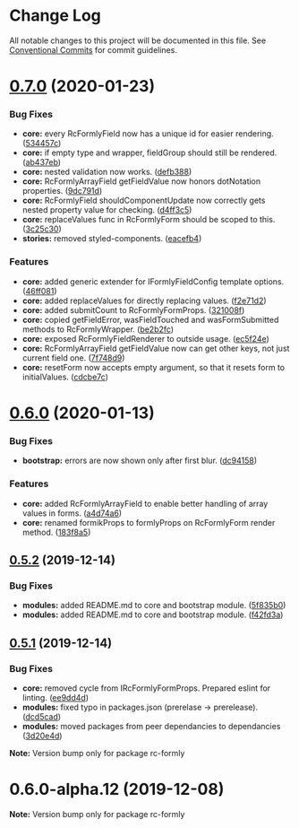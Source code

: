 # Change Log

All notable changes to this project will be documented in this file.
See [Conventional Commits](https://conventionalcommits.org) for commit guidelines.

# [0.7.0](https://github.com/nkovacic/rc-formly/compare/v0.6.0...v0.7.0) (2020-01-23)


### Bug Fixes

* **core:** every RcFormlyField now has a unique id for easier rendering. ([534457c](https://github.com/nkovacic/rc-formly/commit/534457c))
* **core:** if empty type and wrapper, fieldGroup should still be rendered. ([ab437eb](https://github.com/nkovacic/rc-formly/commit/ab437eb))
* **core:** nested validation now works. ([defb388](https://github.com/nkovacic/rc-formly/commit/defb388))
* **core:** RcFormlyArrayField getFieldValue now honors dotNotation properties. ([9dc791d](https://github.com/nkovacic/rc-formly/commit/9dc791d))
* **core:** RcFormlyField shouldComponentUpdate now correctly gets nested property value for checking. ([d4ff3c5](https://github.com/nkovacic/rc-formly/commit/d4ff3c5))
* **core:** replaceValues func in RcFormlyForm should be scoped to this. ([3c25c30](https://github.com/nkovacic/rc-formly/commit/3c25c30))
* **stories:** removed styled-components. ([eacefb4](https://github.com/nkovacic/rc-formly/commit/eacefb4))


### Features

* **core:** added generic extender for IFormlyFieldConfig template options. ([46ff081](https://github.com/nkovacic/rc-formly/commit/46ff081))
* **core:** added replaceValues for directly replacing values. ([f2e71d2](https://github.com/nkovacic/rc-formly/commit/f2e71d2))
* **core:** added submitCount to RcFormlyFormProps. ([321008f](https://github.com/nkovacic/rc-formly/commit/321008f))
* **core:** copied getFieldError, wasFieldTouched  and wasFormSubmitted methods to RcFormlyWrapper. ([be2b2fc](https://github.com/nkovacic/rc-formly/commit/be2b2fc))
* **core:** exposed RcFormlyFieldRenderer to outside usage. ([ec5f24e](https://github.com/nkovacic/rc-formly/commit/ec5f24e))
* **core:** RcFormlyArrayField getFieldValue now can get other keys, not just current field one. ([7f748d9](https://github.com/nkovacic/rc-formly/commit/7f748d9))
* **core:** resetForm now accepts empty argument, so that it resets form to initialValues. ([cdcbe7c](https://github.com/nkovacic/rc-formly/commit/cdcbe7c))






# [0.6.0](https://github.com/nkovacic/rc-formly/compare/v0.5.2...v0.6.0) (2020-01-13)


### Bug Fixes

* **bootstrap:** errors are now shown only after first blur. ([dc94158](https://github.com/nkovacic/rc-formly/commit/dc94158))


### Features

* **core:** added RcFormlyArrayField to enable better handling of array values in forms. ([a4d74a6](https://github.com/nkovacic/rc-formly/commit/a4d74a6))
* **core:** renamed formikProps to formlyProps on RcFormlyForm render method. ([183f8a5](https://github.com/nkovacic/rc-formly/commit/183f8a5))






## [0.5.2](https://github.com/nkovacic/rc-formly/compare/v0.5.1...v0.5.2) (2019-12-14)


### Bug Fixes

* **modules:** added README.md to core and bootstrap module. ([5f835b0](https://github.com/nkovacic/rc-formly/commit/5f835b0))
* **modules:** added README.md to core and bootstrap module. ([f42fd3a](https://github.com/nkovacic/rc-formly/commit/f42fd3a))






## [0.5.1](https://github.com/nkovacic/rc-formly/compare/v0.5.0...v0.5.1) (2019-12-14)


### Bug Fixes

* **core:** removed cycle from IRcFormlyFormProps. Prepared eslint for linting. ([ee9dd4d](https://github.com/nkovacic/rc-formly/commit/ee9dd4d))
* **modules:** fixed typo in packages.json (prerelase -> prerelease). ([dcd5cad](https://github.com/nkovacic/rc-formly/commit/dcd5cad))
* **modules:** moved packages from peer dependancies to dependancies ([3d20e4d](https://github.com/nkovacic/rc-formly/commit/3d20e4d))








**Note:** Version bump only for package rc-formly





# 0.6.0-alpha.12 (2019-12-08)

**Note:** Version bump only for package rc-formly
